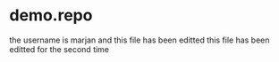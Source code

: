 # demo.repo
the username is marjan and this file has been editted 
this file has been editted for the second time 
